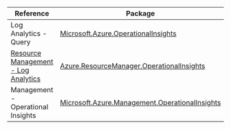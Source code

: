| Reference | Package | Source |
|---|---|---|
|Log Analytics - Query|[Microsoft.Azure.OperationalInsights](https://www.nuget.org/packages/Microsoft.Azure.OperationalInsights)|[GitHub](https://github.com/Azure/azure-sdk-for-net/blob/main/sdk/operationalinsights/Microsoft.Azure.OperationalInsights)|
|[Resource Management - Log Analytics](resourcemanager.operationalinsights-readme.md)|[Azure.ResourceManager.OperationalInsights](https://www.nuget.org/packages/Azure.ResourceManager.OperationalInsights)|[GitHub](https://github.com/Azure/azure-sdk-for-net/blob/main/sdk/operationalinsights/Azure.ResourceManager.OperationalInsights)|
|Management - Operational Insights|[Microsoft.Azure.Management.OperationalInsights](https://www.nuget.org/packages/Microsoft.Azure.Management.OperationalInsights)|[GitHub](https://github.com/Azure/azure-sdk-for-net)|
